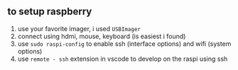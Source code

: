 


## to setup raspberry

1. use your favorite imager, i used `USBImager`
2. connect using hdmi, mouse, keyboard (is easiest i found)
3. use `sudo raspi-config` to enable ssh (interface options) and wifi (system options)
4. use `remote - ssh` extension in vscode to develop on the raspi using ssh






